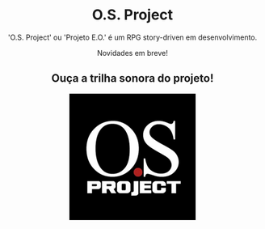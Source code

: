 <div align=center>
  <h1>O.S. Project</h1>

'O.S. Project' ou 'Projeto E.O.' é um RPG story-driven em desenvolvimento.

Novidades em breve!
  
  <h2>Ouça a trilha sonora do projeto!</h2>
  
  <a href="https://soundcloud.com/junkiesto/sets/os-project">
        <img src="https://github.com/jjuniorbrasil/jjuniorbrasil/blob/main/assets/osproj.png" alt="O.S. Project Soundtrack">
</a></div>



